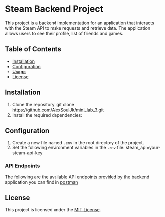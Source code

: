 # Steam Backend Project

This project is a backend implementation for an application that interacts with the Steam API to make requests and retrieve data. 
The application allows users to see their profile, list of friends and games.

## Table of Contents
- [Installation](#installation)
- [Configuration](#configuration)
- [Usage](#usage)
- [License](#license)

## Installation

1. Clone the repository:
   git clone https://github.com/AlexSoulJk/mini_lab_3.git
2. Install the required dependencies:

## Configuration

1. Create a new file named `.env` in the root directory of the project.
2. Set the following environment variables in the `.env` file: steam_api=your-steam-api-key

### API Endpoints

The following are the available API endpoints provided by the backend application you can find
in [postman](https://api.postman.com/collections/31491017-40c0f8c5-a94c-4aaf-a3b0-08b930267a29?access_key=PMAT-01HGEJC9EBXV62XVHWBF63HSJP) 


## License

This project is licensed under the [MIT License](https://opensource.org/licenses/MIT).
